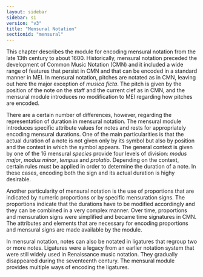 ```yaml
---
layout: sidebar
sidebar: s1
version: "v3"
title: "Mensural Notation"
sectionid: "mensural"
---
```


This chapter describes the module for encoding mensural notation from the late 13th
century to
about 1600. Historically, mensural notation preceded the development of Common Music
Notation
(CMN) and it included a wide range of features that persist in CMN and that can be
encoded in a
standard manner in MEI. In mensural notation, pitches are notated as in CMN, leaving
out here
the major exception of *musica ficta*. The pitch is given by the position of the note
on the staff and the current clef as in CMN, and the mensural module introduces no
modification
to MEI regarding how pitches are encoded.

There are a certain number of differences, however, regarding the representation of
duration in
mensural notation. The mensural module introduces specific attribute values for notes
and rests
for appropriately encoding mensural durations. One of the main particularities is
that the
actual duration of a note is not given only by its symbol but also by position and
the context
in which the symbol appears. The general context is given by one of the 16 mensural
*species* provide four levels of division: *modus major*, *modus
minor*, *tempus* and *prolatio*. Depending on the context, certain
rules must be applied in order to determine the duration of a note. In these cases,
encoding
both the sign and its actual duration is highy desirable.

Another particularity of mensural notation is the use of proportions that are indicated
by
numeric proportions or by specific mensuration signs. The proportions indicate that
the
durations have to be modified accordingly and they can be combined in a very complex
manner.
Over time, proportions and mensuration signs were simplified and became time signatures
in CMN.
The attributes and elements that are necessary for encoding proportions and mensural
signs are
made available by the module.

In mensural notation, notes can also be notated in ligatures that regroup two or more
notes.
Ligatures were a legacy from an earlier notation system that were still widely used
in
Renaissance music notation. They gradually disappeared during the seventeenth century.
The
mensural module provides multiple ways of encoding the ligatures.

